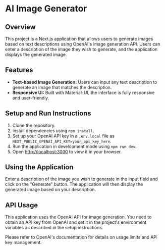 # AI Image Generator

## Overview

This project is a Next.js application that allows users to generate images based on text descriptions using OpenAI's image generation API. Users can enter a description of the image they wish to generate, and the application displays the generated image.

## Features

- **Text-based Image Generation:** Users can input any text description to generate an image that matches the description.
- **Responsive UI:** Built with Material-UI, the interface is fully responsive and user-friendly.

## Setup and Run Instructions

1. Clone the repository.
2. Install dependencies using `npm install`.
3. Set up your OpenAI API key in a `.env.local` file as `NEXT_PUBLIC_OPENAI_API_KEY=your_api_key_here`.
4. Run the application in development mode using `npm run dev`.
5. Open [http://localhost:3000](http://localhost:3000) to view it in your browser.

## Using the Application

Enter a description of the image you wish to generate in the input field and click on the "Generate" button. The application will then display the generated image based on your description.

## API Usage

This application uses the OpenAI API for image generation. You need to obtain an API key from OpenAI and set it in the project's environment variables as described in the setup instructions.

Please refer to OpenAI's documentation for details on usage limits and API key management.
